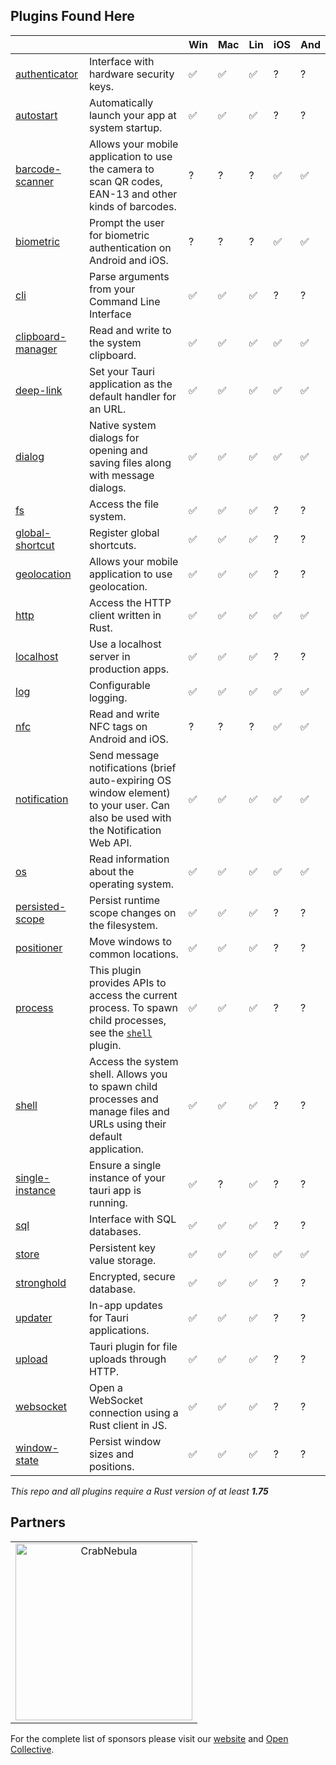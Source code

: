 ## Plugins Found Here

|                                                 |                                                        | Win | Mac | Lin | iOS | And |
| ----------------------------------------------- | ------------------------------------------------------ | --- | --- | --- | --- | --- |
| [authenticator](plugins/authenticator)          | Interface with hardware security keys.                 | ✅  | ✅  | ✅  | ?   | ?   |
| [autostart](plugins/autostart)                  | Automatically launch your app at system startup.       | ✅  | ✅  | ✅  | ?   | ?   |
| [barcode-scanner](plugins/barcode-scanner)      | Allows your mobile application to use the camera to scan QR codes, EAN-13 and other kinds of barcodes.                                                                                                  | ?   | ?   | ?   | ✅  | ✅  |
| [biometric](plugins/biometric)                  | Prompt the user for biometric authentication on Android and iOS.                                                                                                       | ?   | ?   | ?   | ✅  | ✅  |
| [cli](plugins/cli)                              | Parse arguments from your Command Line Interface       | ✅  | ✅  | ✅  | ?   | ?   |
| [clipboard-manager](plugins/clipboard-manager)  | Read and write to the system clipboard.                | ✅  | ✅  | ✅  | ✅  | ✅  |
| [deep-link](plugins/deep-link)                  | Set your Tauri application as the default handler for an URL.                                                                                                       | ✅   | ✅   | ✅   | ✅   | ✅  |
| [dialog](plugins/dialog)                        | Native system dialogs for opening and saving files along with message dialogs.                                                                                                   | ✅  | ✅  | ✅  | ✅  | ✅ |
| [fs](plugins/fs)                                | Access the file system.                                | ✅   | ✅   | ✅   | ?   | ?  |
| [global-shortcut](plugins/global-shortcut)      | Register global shortcuts.                             | ✅  | ✅  | ✅  | ?   | ?  |
| [geolocation](plugins/geolocation)              | Allows your mobile application to use geolocation.     | ✅  | ✅  | ✅  | ?   | ?  |
| [http](plugins/http)                            | Access the HTTP client written in Rust.                | ✅   | ✅   | ✅   | ✅   | ✅  |
| [localhost](plugins/localhost)                  | Use a localhost server in production apps.             | ✅  | ✅  | ✅  | ?   | ?  |
| [log](plugins/log)                              | Configurable logging.                                  | ✅  | ✅  | ✅  | ✅  | ✅ |
| [nfc](plugins/nfc)                              | Read and write NFC tags on Android and iOS.            | ?   | ?   | ?   | ✅  | ✅  |
| [notification](plugins/notification)            | Send message notifications (brief auto-expiring OS window element) to your user. Can also be used with the Notification Web API.                                                                                      | ✅  | ✅  | ✅  | ✅  | ✅  |
| [os](plugins/os)                                | Read information about the operating system.           | ✅  | ✅  | ✅  | ✅   | ✅ |
| [persisted-scope](plugins/persisted-scope)      | Persist runtime scope changes on the filesystem.       | ✅  | ✅  | ✅  | ?   | ?   |
| [positioner](plugins/positioner)                | Move windows to common locations.                      | ✅  | ✅  | ✅  | ?   | ?   |
| [process](plugins/process)                      | This plugin provides APIs to access the current process. To spawn child processes, see the [`shell`](https://github.com/tauri-apps/tauri-plugin-shell) plugin.                                                          | ✅   | ✅   | ✅   | ?   | ?   |
| [shell](plugins/shell)                          | Access the system shell. Allows you to spawn child processes and manage files and URLs using their default application.                                                                                               | ✅   | ✅   | ✅   | ?   | ?   |
| [single-instance](plugins/single-instance)      | Ensure a single instance of your tauri app is running. | ✅  | ?   | ✅  | ?   | ?   |
| [sql](plugins/sql)                              | Interface with SQL databases.                          | ✅  | ✅  | ✅  | ?   | ?   |
| [store](plugins/store)                          | Persistent key value storage.                          | ✅  | ✅  | ✅  | ✅   | ✅   |
| [stronghold](plugins/stronghold)                | Encrypted, secure database.                            | ✅  | ✅  | ✅  | ?   | ?   |
| [updater](plugins/updater)                      | In-app updates for Tauri applications.                 | ✅  | ✅  | ✅  | ?   | ?   |
| [upload](plugins/upload)                        | Tauri plugin for file uploads through HTTP.            | ✅  | ✅  | ✅  | ?   | ?   |
| [websocket](plugins/websocket)                  | Open a WebSocket connection using a Rust client in JS. | ✅  | ✅  | ✅  | ?   | ?   |
| [window-state](plugins/window-state)            | Persist window sizes and positions.                    | ✅  | ✅  | ✅  | ?   | ?   |

_This repo and all plugins require a Rust version of at least **1.75**_

## Partners

<table>
  <tbody>
    <tr>
      <td align="center" valign="middle">
        <a href="https://crabnebula.dev" target="_blank">
          <img src=".github/sponsors/crabnebula.svg" alt="CrabNebula" width="283">
        </a>
      </td>
    </tr>
  </tbody>
</table>

For the complete list of sponsors please visit our [website](https://tauri.app#sponsors) and [Open Collective](https://opencollective.com/tauri).
